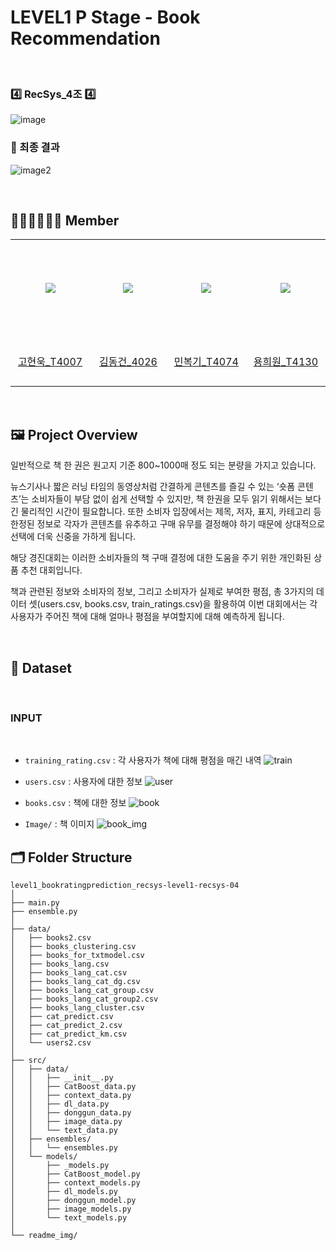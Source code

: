 # LEVEL1 P Stage - Book Recommendation

&nbsp;
### 4️⃣ RecSys_4조 4️⃣
![image](readme_img/book_prediction_img.png)
&nbsp;

### 🥈 최종 결과

![image2](readme_img/result_img.png)

&nbsp;

## 🙋🏻‍♂️🙋🏻‍♀️  Member
<table align="center">
  <tr height="155px">
    <td align="center" width="150px">
      <a href="https://github.com/NooKo92"><img src="https://avatars.githubusercontent.com/NooKo92"/></a>
    </td>
    <td align="center" width="150px">
      <a href="https://github.com/Zerotay"><img src="https://avatars.githubusercontent.com/Zerotay"/></a>
    </td>
    <td align="center" width="150px">
      <a href="https://github.com/NIckmin96"><img src="https://avatars.githubusercontent.com/NIckmin96"/></a>
    </td>
    <td align="center" width="150px">
      <a href="https://github.com/yhw991228"><img src="https://avatars.githubusercontent.com/heecircle"/></a>
    </td>
  </tr>
  <tr height="80px">
    <td align="center" width="150px">
      <a href="https://github.com/NooKo92">고현욱_T4007</a>
    </td>
    <td align="center" width="150px">
      <a href="https://github.com/Zerotay">김동건_4026</a>
    </td>
    <td align="center" width="150px">
      <a href="https://github.com/NIckmin96">민복기_T4074</a>
    </td>
    <td align="center" width="150px">
      <a href="https://github.com/heecircle">용희원_T4130</a>
    </td>
  </tr>
</table>
&nbsp;

## 🖼️ Project Overview

일반적으로 책 한 권은 원고지 기준 800~1000매 정도 되는 분량을 가지고 있습니다.

뉴스기사나 짧은 러닝 타임의 동영상처럼 간결하게 콘텐츠를 즐길 수 있는 ‘숏폼 콘텐츠’는 소비자들이 부담 없이 쉽게 선택할 수 있지만, 책 한권을 모두 읽기 위해서는 보다 긴 물리적인 시간이 필요합니다. 또한 소비자 입장에서는 제목, 저자, 표지, 카테고리 등 한정된 정보로 각자가 콘텐츠를 유추하고 구매 유무를 결정해야 하기 때문에 상대적으로 선택에 더욱 신중을 가하게 됩니다.

해당 경진대회는 이러한 소비자들의 책 구매 결정에 대한 도움을 주기 위한 개인화된 상품 추천 대회입니다.

책과 관련된 정보와 소비자의 정보, 그리고 소비자가 실제로 부여한 평점, 총 3가지의 데이터 셋(users.csv, books.csv, train_ratings.csv)을 활용하여 이번 대회에서는 각 사용자가 주어진 책에 대해 얼마나 평점을 부여할지에 대해 예측하게 됩니다.

&nbsp;

## 📀 Dataset
&nbsp; 
### INPUT
&nbsp; 

- ```training_rating.csv``` : 각 사용자가 책에 대해 평점을 매긴 내역
![train](readme_img/training_rates.png)
&nbsp; 

- ```users.csv``` : 사용자에 대한 정보
![user](readme_img/users.png)
&nbsp; 

- ```books.csv``` : 책에 대한 정보
![book](readme_img/books.png)
&nbsp; 

- ```Image/``` : 책 이미지
![book_img](readme_img/book_img.png)


## 🗂️ Folder Structure

  ```
  level1_bookratingprediction_recsys-level1-recsys-04
  │
  ├── main.py
  ├── ensemble.py
  │
  ├── data/
  │   ├── books2.csv
  │   ├── books_clustering.csv
  │   ├── books_for_txtmodel.csv
  │   ├── books_lang.csv
  │   ├── books_lang_cat.csv
  │   ├── books_lang_cat_dg.csv
  │   ├── books_lang_cat_group.csv
  │   ├── books_lang_cat_group2.csv
  │   ├── books_lang_cluster.csv
  │   ├── cat_predict.csv
  │   ├── cat_predict_2.csv
  │   ├── cat_predict_km.csv
  │   └── users2.csv
  │
  ├── src/
  │   ├── data/
  │   │   ├── __init__.py
  │   │   ├── CatBoost_data.py
  │   │   ├── context_data.py
  │   │   ├── dl_data.py
  │   │   ├── donggun_data.py
  │   │   ├── image_data.py
  │   │   └── text_data.py
  │   ├── ensembles/
  │   │   └── ensembles.py
  │   └── models/
  │       ├── _models.py
  │       ├── CatBoost_model.py
  │       ├── context_models.py
  │       ├── dl_models.py
  │       ├── donggun_model.py
  │       ├── image_models.py
  │       └── text_models.py
  │
  └── readme_img/
  ```
